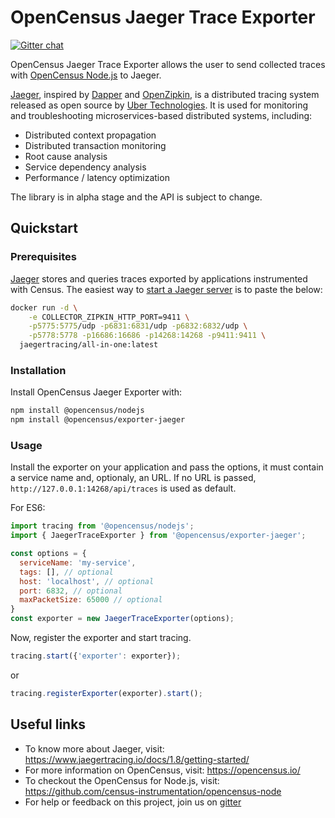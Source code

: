 # OpenCensus Jaeger Trace Exporter
[![Gitter chat][gitter-image]][gitter-url]

OpenCensus Jaeger Trace Exporter allows the user to send collected traces with [OpenCensus Node.js](https://github.com/census-instrumentation/opencensus-node) to Jaeger.

[Jaeger](https://jaeger.readthedocs.io/en/latest/), inspired by [Dapper](https://research.google.com/pubs/pub36356.html) and [OpenZipkin](http://zipkin.io/), is a distributed tracing system released as open source by [Uber Technologies](http://uber.github.io/). It is used for monitoring and troubleshooting microservices-based distributed systems, including:

- Distributed context propagation
- Distributed transaction monitoring
- Root cause analysis
- Service dependency analysis
- Performance / latency optimization

The library is in alpha stage and the API is subject to change.

## Quickstart

### Prerequisites

[Jaeger](https://jaeger.readthedocs.io/en/latest/) stores and queries traces exported by
applications instrumented with Census. The easiest way to [start a Jaeger
server](https://jaeger.readthedocs.io/en/latest/getting_started/) is to paste the below:

```bash
docker run -d \
    -e COLLECTOR_ZIPKIN_HTTP_PORT=9411 \
    -p5775:5775/udp -p6831:6831/udp -p6832:6832/udp \
    -p5778:5778 -p16686:16686 -p14268:14268 -p9411:9411 \
  jaegertracing/all-in-one:latest
```

### Installation

Install OpenCensus Jaeger Exporter with:
```bash
npm install @opencensus/nodejs
npm install @opencensus/exporter-jaeger
```

### Usage

Install the exporter on your application and pass the options, it must contain a service name and, optionaly, an URL. If no URL is passed, `http://127.0.0.1:14268/api/traces` is used as default.

For ES6:

```javascript
import tracing from '@opencensus/nodejs';
import { JaegerTraceExporter } from '@opencensus/exporter-jaeger';

const options = {
  serviceName: 'my-service',
  tags: [], // optional
  host: 'localhost', // optional
  port: 6832, // optional
  maxPacketSize: 65000 // optional
}
const exporter = new JaegerTraceExporter(options);
```

Now, register the exporter and start tracing.

```javascript
tracing.start({'exporter': exporter});
```

or

```javascript
tracing.registerExporter(exporter).start();
```

## Useful links
- To know more about Jaeger, visit: <https://www.jaegertracing.io/docs/1.8/getting-started/>
- For more information on OpenCensus, visit: <https://opencensus.io/>
- To checkout the OpenCensus for Node.js, visit: <https://github.com/census-instrumentation/opencensus-node>
- For help or feedback on this project, join us on [gitter](https://gitter.im/census-instrumentation/Lobby)

[gitter-image]: https://badges.gitter.im/census-instrumentation/lobby.svg
[gitter-url]: https://gitter.im/census-instrumentation/lobby?utm_source=badge&utm_medium=badge&utm_campaign=pr-badge&utm_content=badge
